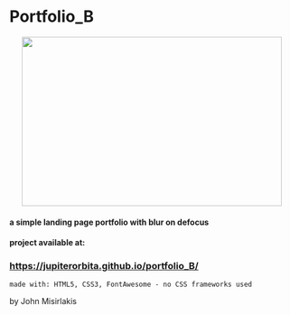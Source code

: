 
# Portfolio_B

<p align="center">
  <img width="460" height="300" src="images/preview.gif">
</p>

#### a simple landing page portfolio with blur on defocus

#### project available at: <br>
### <https://jupiterorbita.github.io/portfolio_B/>


```
made with: HTML5, CSS3, FontAwesome - no CSS frameworks used
```
by John Misirlakis
